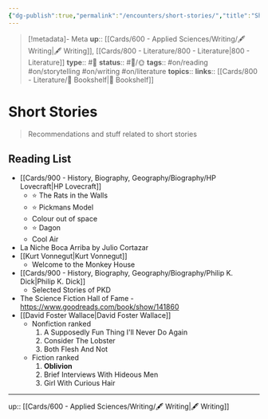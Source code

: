 ```yaml
---
{"dg-publish":true,"permalink":"/encounters/short-stories/","title":"Short Stories"}
---
```


> [!metadata]- Meta
> **up**:: [[Cards/600 - Applied Sciences/Writing/🖋 Writing\|🖋 Writing]], [[Cards/800 - Literature/800 - Literature\|800 - Literature]]
> **type**:: #📝 
> **status**:: #📝/🌞
> **tags**:: #on/reading #on/storytelling #on/writing #on/literature 
> **topics**:: 
> **links**:: [[Cards/800 - Literature/📗 Bookshelf\|📗 Bookshelf]]


# Short Stories

> Recommendations and stuff related to short stories

## Reading List
- [[Cards/900 - History, Biography, Geography/Biography/HP Lovecraft\|HP Lovecraft]]
	- ⭐️ The Rats in the Walls
	- ⭐️ Pickmans Model
	- Colour out of space
	- ⭐️ Dagon
	- Cool Air
- La Niche Boca Arriba by Julio Cortazar
- [[Kurt Vonnegut\|Kurt Vonnegut]]
	- Welcome to the Monkey House
- [[Cards/900 - History, Biography, Geography/Biography/Philip K. Dick\|Philip K. Dick]]
	- Selected Stories of PKD
- The Science Fiction Hall of Fame - https://www.goodreads.com/book/show/141860
- [[David Foster Wallace\|David Foster Wallace]]
	- Nonfiction ranked
		1.	⁠A Supposedly Fun Thing I'll Never Do Again
		2.	⁠Consider The Lobster
		3.	⁠Both Flesh And Not
	- Fiction ranked
		1.	⁠**Oblivion**
		2.	⁠Brief Interviews With Hideous Men
		3.	⁠Girl With Curious Hair


---
up:: [[Cards/600 - Applied Sciences/Writing/🖋 Writing\|🖋 Writing]]

